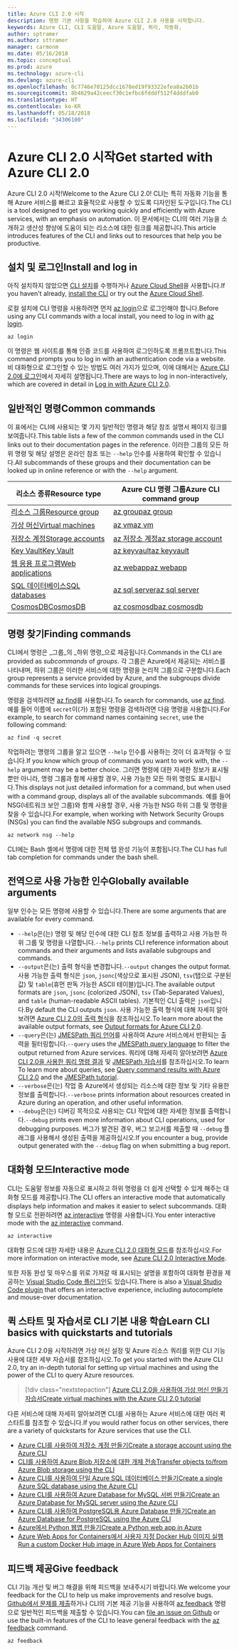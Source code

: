 ```yaml
---
title: Azure CLI 2.0 시작
description: 명령 기본 사항을 학습하여 Azure CLI 2.0 사용을 시작합니다.
keywords: Azure CLI, CLI 도움말, Azure 도움말, 쿼리, 자동화,
author: sptramer
ms.author: sttramer
manager: carmonm
ms.date: 05/16/2018
ms.topic: conceptual
ms.prod: azure
ms.technology: azure-cli
ms.devlang: azure-cli
ms.openlocfilehash: 0c7746e70125dcc1678ed19f93322efea8a2b01b
ms.sourcegitcommit: 8b4629a42ceecf30c1efbc6fdddf512f4dddfab0
ms.translationtype: HT
ms.contentlocale: ko-KR
ms.lasthandoff: 05/18/2018
ms.locfileid: "34306100"
---
```

# <a name="get-started-with-azure-cli-20"></a><span data-ttu-id="2a94c-104">Azure CLI 2.0 시작</span><span class="sxs-lookup"><span data-stu-id="2a94c-104">Get started with Azure CLI 2.0</span></span>

<span data-ttu-id="2a94c-105">Azure CLI 2.0 시작!</span><span class="sxs-lookup"><span data-stu-id="2a94c-105">Welcome to the Azure CLI 2.0!</span></span> <span data-ttu-id="2a94c-106">CLI는 특히 자동화 기능을 통해 Azure 서비스를 빠르고 효율적으로 사용할 수 있도록 디자인된 도구입니다.</span><span class="sxs-lookup"><span data-stu-id="2a94c-106">The CLI is a tool designed to get you working quickly and efficiently with Azure services, with an emphasis on automation.</span></span> <span data-ttu-id="2a94c-107">이 문서에서는 CLI의 여러 기능을 소개하고 생산성 향상에 도움이 되는 리소스에 대한 링크를 제공합니다.</span><span class="sxs-lookup"><span data-stu-id="2a94c-107">This article introduces features of the CLI and links out to resources that help you be productive.</span></span>

## <a name="install-and-log-in"></a><span data-ttu-id="2a94c-108">설치 및 로그인</span><span class="sxs-lookup"><span data-stu-id="2a94c-108">Install and log in</span></span>

<span data-ttu-id="2a94c-109">아직 설치하지 않았으면 [CLI 설치](install-azure-cli.md)를 수행하거나 [Azure Cloud Shell](/azure/cloud-shell/overview)을 사용합니다.</span><span class="sxs-lookup"><span data-stu-id="2a94c-109">If you haven't already, [install the CLI](install-azure-cli.md) or try out the [Azure Cloud Shell](/azure/cloud-shell/overview).</span></span>

<span data-ttu-id="2a94c-110">로컬 설치에 CLI 명령을 사용하려면 먼저 [az login](/cli/azure/reference-index#az-login)으로 로그인해야 합니다.</span><span class="sxs-lookup"><span data-stu-id="2a94c-110">Before using any CLI commands with a local install, you need to log in with [az login](/cli/azure/reference-index#az-login).</span></span>

```azurecli
az login
```

<span data-ttu-id="2a94c-111">이 명령은 웹 사이트를 통해 인증 코드를 사용하여 로그인하도록 프롬프트합니다.</span><span class="sxs-lookup"><span data-stu-id="2a94c-111">This command prompts you to log in with an authentication code via a website.</span></span> <span data-ttu-id="2a94c-112">비 대화형으로 로그인할 수 있는 방법도 여러 가지가 있으며, 이에 대해서는 [Azure CLI 2.0에 로그인](authenticate-azure-cli.md)에서 자세히 설명됩니다.</span><span class="sxs-lookup"><span data-stu-id="2a94c-112">There are ways to log in non-interactively, which are covered in detail in [Log in with Azure CLI 2.0](authenticate-azure-cli.md).</span></span>

## <a name="common-commands"></a><span data-ttu-id="2a94c-113">일반적인 명령</span><span class="sxs-lookup"><span data-stu-id="2a94c-113">Common commands</span></span>

<span data-ttu-id="2a94c-114">이 표에서는 CLI에 사용되는 몇 가지 일반적인 명령과 해당 참조 설명서 페이지 링크를 보여줍니다.</span><span class="sxs-lookup"><span data-stu-id="2a94c-114">This table lists a few of the common commands used in the CLI links out to their documentation pages in the reference.</span></span>
<span data-ttu-id="2a94c-115">이러한 그룹의 모든 하위 명령 및 해당 설명은 온라인 참조 또는 `--help` 인수를 사용하여 확인할 수 있습니다.</span><span class="sxs-lookup"><span data-stu-id="2a94c-115">All subcommands of these groups and their documentation can be looked up in online reference or with the `--help` argument.</span></span>

| <span data-ttu-id="2a94c-116">리소스 종류</span><span class="sxs-lookup"><span data-stu-id="2a94c-116">Resource type</span></span> | <span data-ttu-id="2a94c-117">Azure CLI 명령 그룹</span><span class="sxs-lookup"><span data-stu-id="2a94c-117">Azure CLI command group</span></span> |
|---------------|-------------------------|
| [<span data-ttu-id="2a94c-118">리소스 그룹</span><span class="sxs-lookup"><span data-stu-id="2a94c-118">Resource group</span></span>](/azure/azure-resource-manager/resource-group-overview) | [<span data-ttu-id="2a94c-119">az group</span><span class="sxs-lookup"><span data-stu-id="2a94c-119">az group</span></span>](/cli/azure/group) |
| [<span data-ttu-id="2a94c-120">가상 머신</span><span class="sxs-lookup"><span data-stu-id="2a94c-120">Virtual machines</span></span>](/azure/virtual-machines) | [<span data-ttu-id="2a94c-121">az vm</span><span class="sxs-lookup"><span data-stu-id="2a94c-121">az vm</span></span>](/cli/azure/vm) |
| [<span data-ttu-id="2a94c-122">저장소 계정</span><span class="sxs-lookup"><span data-stu-id="2a94c-122">Storage accounts</span></span>](/azure/storage/common/storage-introduction) | [<span data-ttu-id="2a94c-123">az 저장소 계정</span><span class="sxs-lookup"><span data-stu-id="2a94c-123">az storage account</span></span>](/cli/azure/storage/account) |
| [<span data-ttu-id="2a94c-124">Key Vault</span><span class="sxs-lookup"><span data-stu-id="2a94c-124">Key Vault</span></span>](/azure/key-vault/key-vault-whatis) | [<span data-ttu-id="2a94c-125">az keyvault</span><span class="sxs-lookup"><span data-stu-id="2a94c-125">az keyvault</span></span>](/cli/azure/keyvault) |
| [<span data-ttu-id="2a94c-126">웹 응용 프로그램</span><span class="sxs-lookup"><span data-stu-id="2a94c-126">Web applications</span></span>](/azure/ap-service) | [<span data-ttu-id="2a94c-127">az webapp</span><span class="sxs-lookup"><span data-stu-id="2a94c-127">az webapp</span></span>](/cli/azure/webapp) |
| [<span data-ttu-id="2a94c-128">SQL 데이터베이스</span><span class="sxs-lookup"><span data-stu-id="2a94c-128">SQL databases</span></span>](/azure/sql-database) | [<span data-ttu-id="2a94c-129">az sql server</span><span class="sxs-lookup"><span data-stu-id="2a94c-129">az sql server</span></span>](/cli/azure/sql/server) |
| [<span data-ttu-id="2a94c-130">CosmosDB</span><span class="sxs-lookup"><span data-stu-id="2a94c-130">CosmosDB</span></span>](/azure/cosmos-db) | [<span data-ttu-id="2a94c-131">az cosmosdb</span><span class="sxs-lookup"><span data-stu-id="2a94c-131">az cosmosdb</span></span>](/cli/azure/cosmosdb) |

## <a name="finding-commands"></a><span data-ttu-id="2a94c-132">명령 찾기</span><span class="sxs-lookup"><span data-stu-id="2a94c-132">Finding commands</span></span>

<span data-ttu-id="2a94c-133">CLI에서 명령은 _그룹_의 _하위 명령_으로 제공됩니다.</span><span class="sxs-lookup"><span data-stu-id="2a94c-133">Commands in the CLI are provided as _subcommands_ of _groups_.</span></span>
<span data-ttu-id="2a94c-134">각 그룹은 Azure에서 제공되는 서비스를 나타내며, 하위 그룹은 이러한 서비스에 대한 명령을 논리적 그룹으로 구분합니다.</span><span class="sxs-lookup"><span data-stu-id="2a94c-134">Each group represents a service provided by Azure, and the subgroups divide commands for these services into logical groupings.</span></span>

<span data-ttu-id="2a94c-135">명령을 검색하려면 [az find](/cli/azure/reference-index#az-find)를 사용합니다.</span><span class="sxs-lookup"><span data-stu-id="2a94c-135">To search for commands, use [az find](/cli/azure/reference-index#az-find).</span></span> <span data-ttu-id="2a94c-136">예를 들어 이름에 `secret`이(가) 포함된 명령을 검색하려면 다음 명령을 사용합니다.</span><span class="sxs-lookup"><span data-stu-id="2a94c-136">For example, to search for command names containing `secret`, use the following command:</span></span>

```azurecli-interactive
az find -q secret
```

<span data-ttu-id="2a94c-137">작업하려는 명령의 그룹을 알고 있으면 `--help` 인수를 사용하는 것이 더 효과적일 수 있습니다.</span><span class="sxs-lookup"><span data-stu-id="2a94c-137">If you know which group of commands you want to work with, the `--help` argument may be a better choice.</span></span> <span data-ttu-id="2a94c-138">그러면 명령에 대한 자세한 정보가 표시될 뿐만 아니라, 명령 그룹과 함께 사용할 경우, 사용 가능한 모든 하위 명령도 표시됩니다.</span><span class="sxs-lookup"><span data-stu-id="2a94c-138">This displays not just detailed information for a command, but when used with a command group, displays all of the available subcommands.</span></span> <span data-ttu-id="2a94c-139">예를 들어 NSG(네트워크 보안 그룹)와 함께 사용할 경우, 사용 가능한 NSG 하위 그룹 및 명령을 찾을 수 있습니다.</span><span class="sxs-lookup"><span data-stu-id="2a94c-139">For example, when working with Network Security Groups (NSGs) you can find the available NSG subgroups and commands.</span></span>

```azurecli-interactive
az network nsg --help
```

<span data-ttu-id="2a94c-140">CLI에는 Bash 셸에서 명령에 대한 전체 탭 완성 기능이 포함됩니다.</span><span class="sxs-lookup"><span data-stu-id="2a94c-140">The CLI has full tab completion for commands under the bash shell.</span></span>

## <a name="globally-available-arguments"></a><span data-ttu-id="2a94c-141">전역으로 사용 가능한 인수</span><span class="sxs-lookup"><span data-stu-id="2a94c-141">Globally available arguments</span></span>

<span data-ttu-id="2a94c-142">일부 인수는 모든 명령에 사용할 수 있습니다.</span><span class="sxs-lookup"><span data-stu-id="2a94c-142">There are some arguments that are available for every command.</span></span>

* <span data-ttu-id="2a94c-143">`--help`은(는) 명령 및 해당 인수에 대한 CLI 참조 정보를 출력하고 사용 가능한 하위 그룹 및 명령을 나열합니다.</span><span class="sxs-lookup"><span data-stu-id="2a94c-143">`--help` prints CLI reference information about commands and their arguments and lists available subgroups and commands.</span></span>
* <span data-ttu-id="2a94c-144">`--output`은(는) 출력 형식을 변경합니다.</span><span class="sxs-lookup"><span data-stu-id="2a94c-144">`--output` changes the output format.</span></span> <span data-ttu-id="2a94c-145">사용 가능한 출력 형식은 `json`, `jsonc`(색상으로 표시된 JSON), `tsv`(탭으로 구분된 값) 및 `table`(휴먼 판독 가능한 ASCII 테이블)입니다.</span><span class="sxs-lookup"><span data-stu-id="2a94c-145">The available output formats are `json`, `jsonc` (colorized JSON), `tsv` (Tab-Separated Values), and `table` (human-readable ASCII tables).</span></span> <span data-ttu-id="2a94c-146">기본적인 CLI 출력은 `json`입니다.</span><span class="sxs-lookup"><span data-stu-id="2a94c-146">By default the CLI outputs `json`.</span></span> <span data-ttu-id="2a94c-147">사용 가능한 출력 형식에 대해 자세히 알아보려면 [Azure CLI 2.0의 출력 형식](format-output-azure-cli.md)을 참조하십시오.</span><span class="sxs-lookup"><span data-stu-id="2a94c-147">To learn more about the available output formats, see [Output formats for Azure CLI 2.0](format-output-azure-cli.md).</span></span>
* <span data-ttu-id="2a94c-148">`--query`은(는) [JMESPath 쿼리 언어](http://jmespath.org/)를 사용하여 Azure 서비스에서 반환되는 출력을 필터링합니다.</span><span class="sxs-lookup"><span data-stu-id="2a94c-148">`--query` uses the [JMESPath query language](http://jmespath.org/) to filter the output returned from Azure services.</span></span> <span data-ttu-id="2a94c-149">쿼리에 대해 자세히 알아보려면 [Azure CLI 2.0을 사용한 쿼리 명령 결과](query-azure-cli.md) 및 [JMESPath 자습서](http://jmespath.org/tutorial.html)를 참조하십시오.</span><span class="sxs-lookup"><span data-stu-id="2a94c-149">To learn To learn more about queries, see [Query command results with Azure CLI 2.0](query-azure-cli.md) and the [JMESPath tutorial](http://jmespath.org/tutorial.html).</span></span>
* <span data-ttu-id="2a94c-150">`--verbose`은(는) 작업 중 Azure에서 생성되는 리소스에 대한 정보 및 기타 유용한 정보를 출력합니다.</span><span class="sxs-lookup"><span data-stu-id="2a94c-150">`--verbose` prints information about resources created in Azure during an operation, and other useful information.</span></span>
* <span data-ttu-id="2a94c-151">`--debug`은(는) 디버깅 목적으로 사용되는 CLI 작업에 대한 자세한 정보를 출력합니다.</span><span class="sxs-lookup"><span data-stu-id="2a94c-151">`--debug` prints even more information about CLI operations, used for debugging purposes.</span></span> <span data-ttu-id="2a94c-152">버그가 발견된 경우, 버그 보고서를 제출할 때 `--debug` 플래그를 사용해서 생성된 출력을 제공하십시오.</span><span class="sxs-lookup"><span data-stu-id="2a94c-152">If you encounter a bug, provide output generated with the `--debug` flag on when submitting a bug report.</span></span>


## <a name="interactive-mode"></a><span data-ttu-id="2a94c-153">대화형 모드</span><span class="sxs-lookup"><span data-stu-id="2a94c-153">Interactive mode</span></span>

<span data-ttu-id="2a94c-154">CLI는 도움말 정보를 자동으로 표시하고 하위 명령을 더 쉽게 선택할 수 있게 해주는 대화형 모드를 제공합니다.</span><span class="sxs-lookup"><span data-stu-id="2a94c-154">The CLI offers an interactive mode that automatically displays help information and makes it easier to select subcommands.</span></span> <span data-ttu-id="2a94c-155">대화형 모드로 전환하려면 [az interactive](/cli/azure/reference-index#az-interactive) 명령을 사용합니다.</span><span class="sxs-lookup"><span data-stu-id="2a94c-155">You enter interactive mode with the [az interactive](/cli/azure/reference-index#az-interactive) command.</span></span>

```azurecli-interactive
az interactive
```

<span data-ttu-id="2a94c-156">대화형 모드에 대한 자세한 내용은 [Azure CLI 2.0 대화형 모드](interactive-azure-cli.md)를 참조하십시오.</span><span class="sxs-lookup"><span data-stu-id="2a94c-156">For more information on interactive mode, see [Azure CLI 2.0 Interactive Mode](interactive-azure-cli.md).</span></span>

<span data-ttu-id="2a94c-157">또한 자동 완성 및 마우스를 위로 가져갈 때 표시되는 설명을 포함하여 대화형 환경을 제공하는 [Visual Studio Code 플러그인](https://marketplace.visualstudio.com/items?itemName=ms-vscode.azurecli)도 있습니다.</span><span class="sxs-lookup"><span data-stu-id="2a94c-157">There is also a [Visual Studio Code plugin](https://marketplace.visualstudio.com/items?itemName=ms-vscode.azurecli) that offers an interactive experience, including autocomplete and mouse-over documentation.</span></span>

## <a name="learn-cli-basics-with-quickstarts-and-tutorials"></a><span data-ttu-id="2a94c-158">퀵 스타트 및 자습서로 CLI 기본 내용 학습</span><span class="sxs-lookup"><span data-stu-id="2a94c-158">Learn CLI basics with quickstarts and tutorials</span></span>

<span data-ttu-id="2a94c-159">Azure CLI 2.0을 시작하려면 가상 머신 설정 및 Azure 리소스 쿼리를 위한 CLI 기능 사용에 대한 세부 자습서를 참조하십시오.</span><span class="sxs-lookup"><span data-stu-id="2a94c-159">To get you started with the Azure CLI 2.0, try an in-depth tutorial for setting up virtual machines and using the power of the CLI to query Azure resources.</span></span>

> [!div class="nextstepaction"]
> [<span data-ttu-id="2a94c-160">Azure CLI 2.0을 사용하여 가상 머신 만들기 자습서</span><span class="sxs-lookup"><span data-stu-id="2a94c-160">Create virtual machines with the Azure CLI 2.0 tutorial</span></span>](azure-cli-vm-tutorial.yml)

<span data-ttu-id="2a94c-161">다른 서비스에 대해 자세히 알아보려면 CLI를 사용하는 Azure 서비스에 대한 여러 퀵 스타트를 참조할 수 있습니다.</span><span class="sxs-lookup"><span data-stu-id="2a94c-161">If you would rather focus on other services, there are a variety of quickstarts for Azure services that use the CLI.</span></span>

* [<span data-ttu-id="2a94c-162">Azure CLI를 사용하여 저장소 계정 만들기</span><span class="sxs-lookup"><span data-stu-id="2a94c-162">Create a storage account using the Azure CLI</span></span>](/azure/storage/common/storage-quickstart-create-storage-account-cli)
* [<span data-ttu-id="2a94c-163">CLI를 사용하여 Azure Blob 저장소에 대한 개체 전송</span><span class="sxs-lookup"><span data-stu-id="2a94c-163">Transfer objects to/from Azure Blob storage using the CLI</span></span>](/azure/storage/blobs/storage-quickstart-blobs-cli)
* [<span data-ttu-id="2a94c-164">Azure CLI를 사용하여 단일 Azure SQL 데이터베이스 만들기</span><span class="sxs-lookup"><span data-stu-id="2a94c-164">Create a single Azure SQL database using the Azure CLI</span></span>](/azure/sql-database/sql-database-get-started-cli)
* [<span data-ttu-id="2a94c-165">Azure CLI를 사용하여 Azure Database for MySQL 서버 만들기</span><span class="sxs-lookup"><span data-stu-id="2a94c-165">Create an Azure Database for MySQL server using the Azure CLI</span></span>](/azure/mysql/quickstart-create-mysql-server-database-using-azure-cli)
* [<span data-ttu-id="2a94c-166">Azure CLI를 사용하여 PostgreSQL용 Azure Database 만들기</span><span class="sxs-lookup"><span data-stu-id="2a94c-166">Create an Azure Database for PostgreSQL using the Azure CLI</span></span>](/azure/postgresql/quickstart-create-server-database-azure-cli)
* [<span data-ttu-id="2a94c-167">Azure에서 Python 웹앱 만들기</span><span class="sxs-lookup"><span data-stu-id="2a94c-167">Create a Python web app in Azure</span></span>](/azure/app-service/app-service-web-get-started-python)
* [<span data-ttu-id="2a94c-168">Azure Web Apps for Containers에서 사용자 지정 Docker Hub 이미지 실행</span><span class="sxs-lookup"><span data-stu-id="2a94c-168">Run a custom Docker Hub image in Azure Web Apps for Containers</span></span>](/azure/app-service/containers/quickstart-custom-docker-image)

## <a name="give-feedback"></a><span data-ttu-id="2a94c-169">피드백 제공</span><span class="sxs-lookup"><span data-stu-id="2a94c-169">Give feedback</span></span>

<span data-ttu-id="2a94c-170">CLI 기능 개선 및 버그 해결을 위해 피드백을 보내주시기 바랍니다.</span><span class="sxs-lookup"><span data-stu-id="2a94c-170">We welcome your feedback for the CLI to help us make improvements and resolve bugs.</span></span> <span data-ttu-id="2a94c-171">[Github에서 문제를 제출](https://github.com/azure/azure-cli/issues)하거나 CLI의 기본 제공 기능을 사용하여 [az feedback](/cli/azure/reference-index#az-feedback) 명령으로 일반적인 피드백을 제출할 수 있습니다.</span><span class="sxs-lookup"><span data-stu-id="2a94c-171">You can [file an issue on Github](https://github.com/azure/azure-cli/issues) or use the built-in features of the CLI to leave general feedback with the [az feedback](/cli/azure/reference-index#az-feedback) command.</span></span>

```azurecli-interactive
az feedback
```
